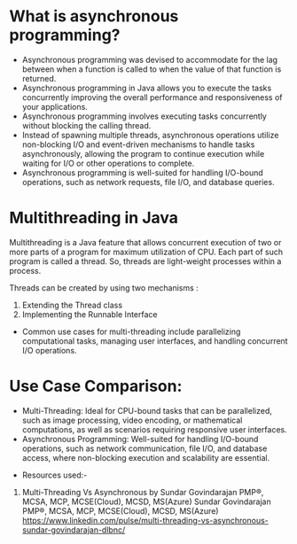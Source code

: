 # What is asynchronous programming?
- Asynchronous programming was devised to accommodate for the lag between when a function is called to when the value of that function is returned.
- Asynchronous programming in Java allows you to execute the tasks concurrently improving the overall performance and responsiveness of your applications.
- Asynchronous programming involves executing tasks concurrently without blocking the calling thread.
- Instead of spawning multiple threads, asynchronous operations utilize non-blocking I/O and event-driven mechanisms to handle tasks asynchronously, 
  allowing the program to continue execution while waiting for I/O or other operations to complete.
- Asynchronous programming is well-suited for handling I/O-bound operations, such as network requests, file I/O, and database queries.

# Multithreading in Java
Multithreading is a Java feature that allows concurrent execution of two or more parts of a program for maximum utilization of CPU. 
Each part of such program is called a thread. So, threads are light-weight processes within a process.

Threads can be created by using two mechanisms :
1. Extending the Thread class
2. Implementing the Runnable Interface

- Common use cases for multi-threading include parallelizing computational tasks, managing user interfaces, and handling concurrent I/O operations.

# Use Case Comparison:
- Multi-Threading: Ideal for CPU-bound tasks that can be parallelized, such as image processing, video encoding, or mathematical computations, 
  as well as scenarios requiring responsive user interfaces.
- Asynchronous Programming: Well-suited for handling I/O-bound operations, such as network communication, file I/O, and database access, 
  where non-blocking execution and scalability are essential.

* Resources used:-
1. Multi-Threading Vs Asynchronous by Sundar Govindarajan PMP®, MCSA, MCP, MCSE(Cloud), MCSD, MS(Azure)
   Sundar Govindarajan PMP®, MCSA, MCP, MCSE(Cloud), MCSD, MS(Azure)
   https://www.linkedin.com/pulse/multi-threading-vs-asynchronous-sundar-govindarajan-dlbnc/